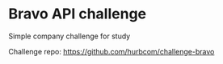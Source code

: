 
# Bravo API challenge

Simple company challenge for study

Challenge repo: https://github.com/hurbcom/challenge-bravo

